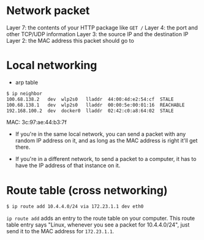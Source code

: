 # Network packet

Layer 7: the contents of your HTTP package like `GET /`
Layer 4: the port and other TCP/UDP information
Layer 3: the source IP and the destination IP
Layer 2: the MAC address this packet should go to

# Local networking

- arp table

```bash
$ ip neighbor
100.68.138.2   dev  wlp2s0   lladdr  44:00:4d:e2:54:cf  STALE
100.68.138.1   dev  wlp2s0   lladdr  00:00:5e:00:01:16  REACHABLE
192.168.100.2  dev  docker0  lladdr  02:42:c0:a8:64:02  STALE
```

MAC: 3c:97:ae:44:b3:7f

- If you're in the same local network, you can send a packet with any random IP
  address on it, and as long as the MAC address is right it'll get there.

- If you're in a different network, to send a packet to a computer, it has to
  have the IP address of that instance on it.

# Route table (cross networking)

```bash
$ ip route add 10.4.4.0/24 via 172.23.1.1 dev eth0
```

`ip route add` adds an entry to the route table on your computer. This route
table entry says "Linux, whenever you see a packet for 10.4.4.0/24", just send
it to the MAC address for `172.23.1.1`.
